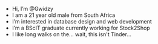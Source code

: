 - Hi, I’m @Gwidzy
- I am a 21 year old male from South Africa
- I’m interested in database design and web development
- I’m a BScIT graduate currently working for Stock2Shop
- I like long walks on the... wait, this isn't Tinder...
<!---
Gwidzy/Gwidzy is a ✨ special ✨ repository because its `README.md` (this file) appears on your GitHub profile.
You can click the Preview link to take a look at your changes.
--->
